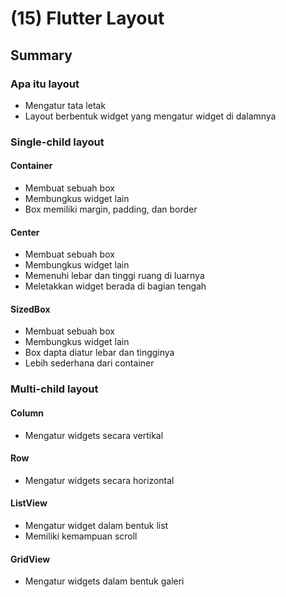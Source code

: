 # (15) Flutter Layout

## Summary

### Apa itu layout
- Mengatur tata letak 
- Layout berbentuk widget yang mengatur widget di dalamnya
### Single-child layout

#### Container
- Membuat sebuah box
- Membungkus widget lain
- Box memiliki margin, padding, dan border


#### Center
- Membuat sebuah box
- Membungkus widget lain
- Memenuhi lebar dan tinggi ruang di luarnya
- Meletakkan widget berada di bagian tengah

#### SizedBox
- Membuat sebuah box
- Membungkus widget lain
- Box dapta diatur lebar dan tingginya
- Lebih sederhana dari container

### Multi-child layout

#### Column
- Mengatur widgets secara vertikal

#### Row
- Mengatur widgets secara horizontal

#### ListView

- Mengatur widget dalam bentuk list
- Memiliki kemampuan scroll

#### GridView
- Mengatur widgets dalam bentuk galeri
